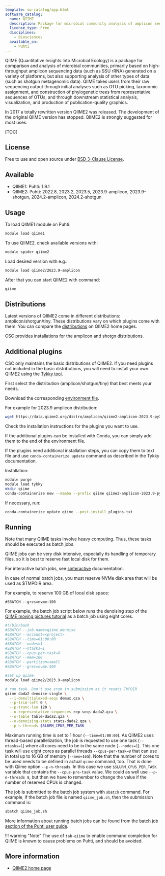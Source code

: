```yaml
---
template: sw-catalog/app.html
software_catalog:
  name: QIIME
  description: Package for microbial community analysis of amplicon sequencing data
  license_type: Free
  disciplines:
    - Biosciences
  available_on:
    - Puhti
---
```


QIIME (Quantitative Insights Into Microbial Ecology) is a package for comparison and analysis of microbial communities,
primarily based on high-throughput amplicon sequencing data (such as SSU rRNA) generated on a variety of platforms,
but also supporting analysis of other types of data (such as shotgun metagenomic data). QIIME takes users from their
raw sequencing output through initial analyses such as OTU picking, taxonomic assignment, and construction of
phylogenetic trees from representative sequences of OTUs, and through downstream statistical analysis, visualization,
and production of publication-quality graphics.

In 2017 a totally rewritten version QIIME2 was released. The development of the original QIIME version has stopped. QIIME2 is strongly suggested for most uses.

[TOC]

## License

Free to use and open source under [BSD 3-Clause License](https://github.com/qiime2/qiime2/blob/master/LICENSE).

## Available

- QIIME1: Puhti: 1.9.1
- QIIME2: Puhti: 2022.8, 2023.2, 2023.5, 2023.9-amplicon, 2023.9-shotgun, 2024.2-amplicon, 2024.2-shotgun

## Usage

To load QIIME1 module on Puhti:

```bash
module load qiime1
```

To use QIIME2, check available versions with:

```bash
module spider qiime2
```

Load desired version with e.g.:

```bash
module load qiime2/2023.9-amplicon
```

After that you can start QIIME2 with command:

```bash
qiime
```

## Distributions

Latest versions of QIIME2 come in different distributions: amplicon/shotgun/tiny.
These distributions vary on which plugins come with them. You can compare the
[distributions](https://docs.qiime2.org/2023.9/install/#distributions) on QIIME2
home pages.

CSC provides installations for the amplicon and shotgn distributions.

## Additional plugins

CSC only maintains the basic distributions of QIIME2. If you need plugins not included in the basic distributions, you will need to install your own QIIME2 using the [Tykky tool](../computing/containers/tykky.md).

First select the distribution (amplicon/shotgun/tiny) that best meets your needs.

Download the corresponding [environment file](https://docs.qiime2.org/2023.9/install/native/).

For example for 2023.9 amplicon distribution:

```bash
wget https://data.qiime2.org/distro/amplicon/qiime2-amplicon-2023.9-py38-linux-conda.yml
```

Check the installation instructions for the plugins you want to use.

If the additional plugins can be installed with Conda, you can simply add them to the end of the
environment file.

If the plugins need additional installation steps, you can copy them to text file and use
`conda-containerize update` command as described in the Tykky documentation.

Installation:

```bash
module purge
module load tykky
mkdir qiime
conda-containerize new --mamba --prefix qiime qiime2-amplicon-2023.9-py38-linux-conda.yml
```

If necessary, run:

```bash
conda-containerize update qiime --post-install plugins.txt
```

## Running

Note that many QIIME tasks involve heavy computing. Thus, these tasks should be executed as
batch jobs.

QIIME jobs can be very disk intensive, especially its handling of temporary files, so it is best to
reserve fast local disk for them.

For interactive batch jobs, see [sinteractive](../computing/running/interactive-usage.md) documentation.

In case of normal batch jobs, you must reserve NVMe disk area that will be used as $TMPDIR area.

For example, to reserve 100 GB of local disk space:

```text
#SBATCH --gres=nvme:100
```

For example, the batch job script below runs the denoising step of the
[QIIME moving pictures tutorial](https://docs.qiime2.org/2019.7/tutorials/moving-pictures/#option-1-dada2 )
as a batch job using eight cores.

```bash
#!/bin/bash
#SBATCH --job-name=qiime_denoise
#SBATCH --account=<project>
#SBATCH --time=01:00:00
#SBATCH --nodes=1
#SBATCH --ntasks=1
#SBATCH --cpus-per-task=8
#SBATCH --mem=16G
#SBATCH --partition=small
#SBATCH --gres=nvme:100

#set up qiime
module load qiime2/2023.9-amplicon

# run task. Don't use srun in submission as it resets TMPDIR
qiime dada2 denoise-single \
  --i-demultiplexed-seqs demux.qza \
  --p-trim-left 0 \
  --p-trunc-len 120 \
  --o-representative-sequences rep-seqs-dada2.qza \
  --o-table table-dada2.qza \
  --o-denoising-stats stats-dada2.qza \
  --p-n-threads $SLURM_CPUS_PER_TASK
```

Maximum running time is set to 1 hour (`--time=01:00:00`). As QIIME2 uses thread-based
parallelization, the job is requested to use one task (`--ntasks=1`) where all cores need to be in
the same node (`--nodes=1`). This one task will use eight cores as parallel threads
`--cpus-per-task=8` that can use in total up to 16 GB of memory (`--mem=16G`). Note that the
number of cores to be used needs to be defined in actual `qiime` command, too. That is done with
Qiime option `--p-n-threads`. In this case we use `$SLURM_CPUS_PER_TASK` variable that contains the
`--cpus-pre-task` value. We could as well use `--p-n-threads 8`, but then we have to remember
to change the value if the number of reserved CPUs is changed.

The job is submitted to the batch job system with `sbatch` command. For example, if the batch job file is named `qiime_job.sh`, then the submission command is:

```bash
sbatch qiime_job.sh
```
More information about running batch jobs can be found from the [batch job section of the Puhti user guide](../computing/running/getting-started.md).

!!! warning "Note"
    The use of `tab-qiime` to enable command completion for QIIME is known to cause problems on Puhti, and should be avoided.

## More information

* [QIIME2 home page](https://qiime2.org/)
